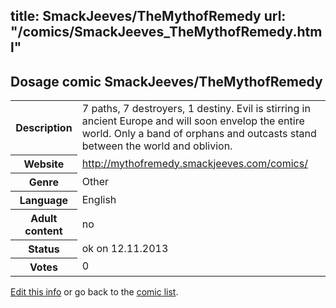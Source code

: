 title: SmackJeeves/TheMythofRemedy
url: "/comics/SmackJeeves_TheMythofRemedy.html"
---
Dosage comic SmackJeeves/TheMythofRemedy
-----------------------------------------

<p id="msg"></p>
<script type="text/javascript">
if (window.location.search === '?edit_info_mail=sent_ok') {
  var elem = document.getElementById("msg");
  elem.innerHTML = 'Edited information sucessfully sent for review, which is usually done daily. Thanks!';
  elem.className = 'ok';
}
</script>
<table class="comicinfo">
<tr>
<th>Description</th><td>7 paths, 7 destroyers, 1 destiny. Evil is stirring in ancient Europe and will soon envelop the entire world. Only a band of orphans and outcasts stand between the world and oblivion.</td>
</tr>
<tr>
<th>Website</th><td><a href="http://mythofremedy.smackjeeves.com/comics/">http://mythofremedy.smackjeeves.com/comics/</a></td>
</tr>
<tr>
<th>Genre</th><td>Other</td>
</tr>
<tr>
<th>Language</th><td>English</td>
</tr>
<tr>
<th>Adult content</th><td>no</td>
</tr>
<tr>
<th>Status</th><td>ok on 12.11.2013</td>
</tr>
<tr>
<th>Votes</th><td>0</td>
</tr>
</table>

[Edit this info](SmackJeeves_TheMythofRemedy_edit.html) or go back to the [comic list](../comic-index.html).
